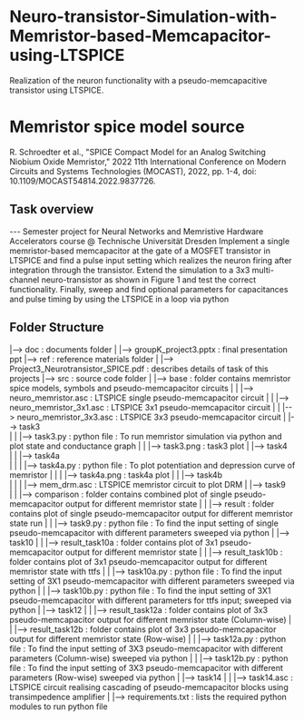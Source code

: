 # Neuro-transistor-Simulation-with-Memristor-based-Memcapacitor-using-LTSPICE
Realization of the neuron functionality with a pseudo-memcapacitive transistor using LTSPICE.

#  Memristor spice model source
R. Schroedter et al., "SPICE Compact Model for an Analog Switching Niobium Oxide Memristor," 
2022 11th International Conference on Modern Circuits and Systems Technologies (MOCAST), 
2022, pp. 1-4, doi: 10.1109/MOCAST54814.2022.9837726.

## Task overview 
--- Semester project for Neural Networks and Memristive Hardware Accelerators course @ Technische Universität Dresden
Implement a single memristor-based memcapacitor at the gate of a MOSFET transistor in LTSPICE and find a pulse input 
setting which realizes the neuron firing after integration through the transistor. 
Extend the simulation to a 3x3 multi-channel neuro-transistor as shown in Figure 1 and test the correct functionality. 
Finally, sweep and find optional parameters for capacitances and pulse timing by using the LTSPICE in a loop via python

## Folder Structure
|--> doc                                       : documents folder
|    |--> groupK_project3.pptx                 : final presentation ppt
|--> ref                                       : reference materials folder
|    |--> Project3_Neurotransistor_SPICE.pdf   : describes details of task of this projects
|--> src                                       : source code folder
|    |--> base                                 : folder contains memristor spice models, symbols and pseudo-memcapacitor circuits
|    |    |--> neuro_memristor.asc             : LTSPICE single pseudo-memcapacitor circuit
|    |    |--> neuro_memristor_3x1.asc         : LTSPICE 3x1 pseudo-memcapacitor circuit
|    |    |--> neuro_memristor_3x3.asc         : LTSPICE 3x3 pseudo-memcapacitor circuit
|    |--> task3                        
|    |    |--> task3.py                        : python file : To run memristor simulation via python and plot state and conductance graph 
|    |    |--> task3.png                       : task3 plot
|    |--> task4                              
|    |    |--> task4a                     
|    |    |    |--> task4a.py                  : python file : To plot potentiation and depression curve of memristor
|    |    |    |--> task4a.png                 : task4a plot
|    |    |--> task4b               
|    |    |    |--> mem_drm.asc                : LTSPICE memristor circuit to plot DRM
|    |--> task9        
|    |    |--> comparison                      : folder contains combined plot of single pseudo-memcapacitor output for different memristor state 
|    |    |--> result                          : folder contains plot of single pseudo-memcapacitor output for different memristor state run
|    |    |--> task9.py                        : python file : To find the input setting of single pseudo-memcapacitor with different parameters sweeped via python
|    |--> task10
|    |    |--> result_task10a                  : folder contains plot of 3x1 pseudo-memcapacitor output for different memristor state 
|    |    |--> result_task10b                  : folder contains plot of 3x1 pseudo-memcapacitor output for different memristor state with ttfs
|    |    |--> task10a.py                      : python file : To find the input setting of 3X1 pseudo-memcapacitor with different parameters sweeped via python
|    |    |--> task10b.py                      : python file : To find the input setting of 3X1 pseudo-memcapacitor with different parameters for ttfs input; sweeped via python
|    |--> task12
|    |    |--> result_task12a                  : folder contains plot of 3x3 pseudo-memcapacitor output for different memristor state (Column-wise)
|    |    |--> result_task12b                  : folder contains plot of 3x3 pseudo-memcapacitor output for different memristor state (Row-wise)
|    |    |--> task12a.py                      : python file : To find the input setting of 3X3 pseudo-memcapacitor with different parameters (Column-wise) sweeped via python
|    |    |--> task12b.py                      : python file : To find the input setting of 3X3 pseudo-memcapacitor with different parameters (Row-wise) sweeped via python
|    |--> task14
|    |    |--> task14.asc                      : LTSPICE circuit realising cascading of pseudo-memcapacitor blocks using transimpedence amplifier
|    |--> requirements.txt                     : lists the required python modules to run python file